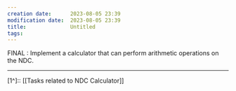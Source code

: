 ```yaml
---
creation date:		2023-08-05 23:39
modification date:	2023-08-05 23:39
title: 				Untitled
tags:
---
```

FINAL : Implement a calculator that can perform arithmetic operations on the NDC.


 
---
[1^]:: [[Tasks related to NDC Calculator]]